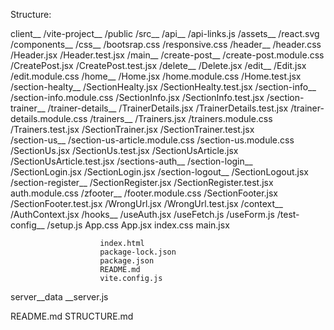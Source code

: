 Structure:

client__
        /vite-project__
                        /public
                        /src__
                              /api__
                                    /api-links.js
                              /assets__
                                        /react.svg
                              /components__
                                            /css__
                                                  /bootsrap.css 
                                                  /responsive.css
                                            /header__
                                                     /header.css
                                                     /Header.jsx
                                                     /Header.test.jsx
                                            /main__
                                                    /create-post__
                                                                  /create-post.module.css
                                                                  /CreatePost.jsx
                                                                  /CreatePost.test.jsx
                                                    /delete__
                                                             /Delete.jsx
                                                    /edit__
                                                            /Edit.jsx
                                                            /edit.module.css
                                                    /home__
                                                            /Home.jsx
                                                            /home.module.css
                                                            /Home.test.jsx
                                                    /section-healty__
                                                                     /SectionHealty.jsx
                                                                     /SectionHealty.test.jsx
                                                    /section-info__
                                                                   /section-info.module.css
                                                                   /SectionInfo.jsx
                                                                   /SectionInfo.test.jsx
                                                    /section-trainer__
                                                                      /trainer-details__
                                                                                        /TrainerDetails.jsx
                                                                                        /TrainerDetails.test.jsx
                                                                                        /trainer-details.module.css
                                                                        /trainers__
                                                                                    /Trainers.jsx
                                                                                    /trainers.module.css
                                                                                    /Trainers.test.jsx 
                                                                      /SectionTrainer.jsx 
                                                                      /SectionTrainer.test.jsx  
                                                    /section-us__
                                                                 /section-us-article.module.css
                                                                 /section-us.module.css
                                                                 /SectionUs.jsx
                                                                 /SectionUs.test.jsx
                                                                 /SectionUsArticle.jsx
                                                                 /SectionUsArticle.test.jsx
                                                    /sections-auth__
                                                                    /section-login__
                                                                                    /SectionLogin.jsx
                                                                                    /SectionLogin.jsx
                                                                    /section-logout__
                                                                                     /SectionLogout.jsx
                                                                    /section-register__
                                                                                       /SectionRegister.jsx
                                                                                       /SectionRegister.test.jsx
                                                                    auth.module.css
                                                /zfooter__
                                                           /footer.module.css
                                                           /SectionFooter.jsx
                                                           /SectionFooter.test.jsx
                                                /WrongUrl.jsx
                                                /WrongUrl.test.jsx
                                /context__
                                          /AuthContext.jsx
                                /hooks__
                                        /useAuth.jsx
                                        /useFetch.js
                                        /useForm.js
                                /test-config__
                                              /setup.js
                                App.css
                                App.jsx
                                index.css
                                main.jsx

                        index.html
                        package-lock.json
                        package.json
                        README.md
                        vite.config.js

server__data
      __server.js

README.md
STRUCTURE.md
